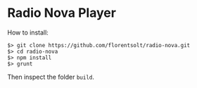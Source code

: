 Radio Nova Player
======================

How to install:
```shell
$> git clone https://github.com/florentsolt/radio-nova.git
$> cd radio-nova
$> npm install
$> grunt
```

Then inspect the folder `build`.
